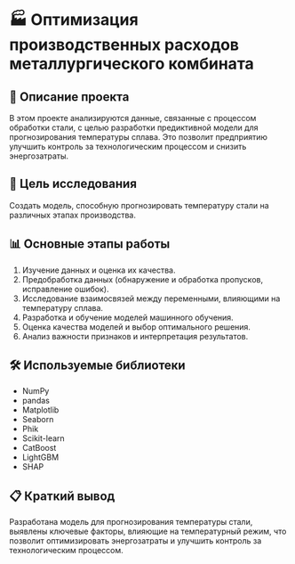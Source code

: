 # 🏭 Оптимизация производственных расходов металлургического комбината

## 📌 Описание проекта
В этом проекте анализируются данные, связанные с процессом обработки стали, с целью разработки предиктивной модели для прогнозирования температуры сплава. Это позволит предприятию улучшить контроль за технологическим процессом и снизить энергозатраты.

## 🎯 Цель исследования
Создать модель, способную прогнозировать температуру стали на различных этапах производства.

## 📊 Основные этапы работы
1. Изучение данных и оценка их качества.
2. Предобработка данных (обнаружение и обработка пропусков, исправление ошибок).
3. Исследование взаимосвязей между переменными, влияющими на температуру сплава.
4. Разработка и обучение моделей машинного обучения.
5. Оценка качества моделей и выбор оптимального решения.
6. Анализ важности признаков и интерпретация результатов.

## 🛠 Используемые библиотеки
- NumPy  
- pandas  
- Matplotlib  
- Seaborn
- Phik
- Scikit-learn
- CatBoost  
- LightGBM  
- SHAP  

## 📋 Краткий вывод  
Разработана модель для прогнозирования температуры стали, выявлены ключевые факторы, влияющие на температурный режим, что позволит оптимизировать энергозатраты и улучшить контроль за технологическим процессом.
